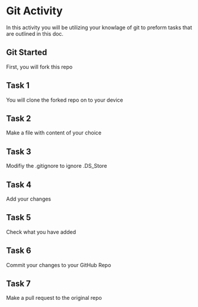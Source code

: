 # Git Activity 

In this activity you will be utilizing your knowlage of git to preform tasks that are outlined in this doc.

## Git Started

First, you will fork this repo

## Task 1

You will clone the forked repo on to your device

## Task 2 

Make a file with content of your choice

## Task 3

Modifiy the .gitignore to ignore .DS_Store

## Task 4

Add your changes

## Task 5 

Check what you have added

## Task 6 

Commit your changes to your GitHub Repo

## Task 7

Make a pull request to the original repo
